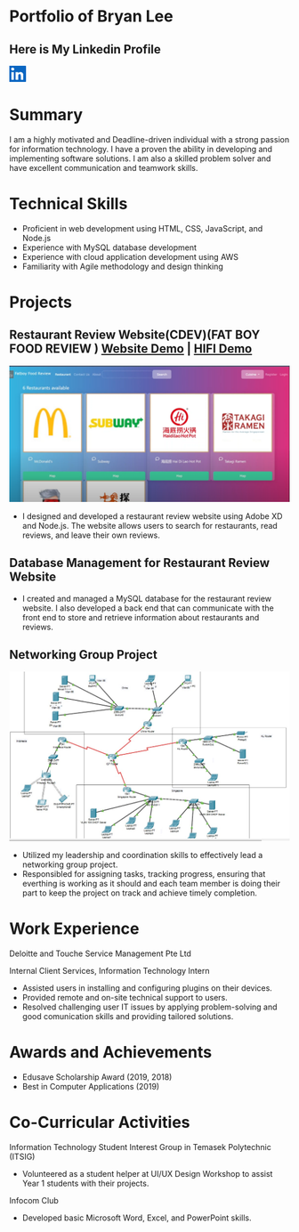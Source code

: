 # Portfolio of Bryan Lee

## Here is My Linkedin Profile

[![My linkedin profile](https://github.com/Terriyakiii/BryanPortfolio/blob/main/image/icon2.png)](https://www.linkedin.com/in/bryan-lee-204b611b3/)

# Summary

I am a highly motivated and Deadline-driven individual with a strong passion for information technology. I have a proven the ability in developing and implementing software solutions. I am also a skilled problem solver and have excellent communication and teamwork skills.

# Technical Skills

- Proficient in web development using HTML, CSS, JavaScript, and Node.js
- Experience with MySQL database development
- Experience with cloud application development using AWS
- Familiarity with Agile methodology and design thinking

# Projects

## Restaurant Review Website(CDEV)(FAT BOY FOOD REVIEW )  [Website Demo](https://youtu.be/XuUGy-IHJ4g) | [HIFI Demo](https://youtu.be/59xevt0Mcxc)

![alt text](https://github.com/Terriyakiii/BryanPortfolio/blob/main/image/Fat%20boy%20food%20review%20demo.png?raw=true)

- I designed and developed a restaurant review website using Adobe XD and Node.js. The website allows users to search for restaurants, read reviews, and leave their own reviews.

## Database Management for Restaurant Review Website

- I created and managed a MySQL database for the restaurant review website. I also developed a back end that can communicate with the front end to store and retrieve information about restaurants and reviews.



## Networking Group Project 

![alt text](https://github.com/Terriyakiii/BryanPortfolio/blob/main/image/Network%20Group%20project%20.jpg?raw=true)

- Utilized my leadership and coordination skills to effectively lead a networking group project.
- Responsibled for assigning tasks, tracking progress, ensuring that everthing is working as it should and each team member is doing their part to keep the project on track and achieve timely completion.

# Work Experience

Deloitte and Touche Service Management Pte Ltd 

Internal Client Services, Information Technology Intern

- Assisted users in installing and configuring plugins on their devices.
- Provided remote and on-site technical support to users.
- Resolved challenging user IT issues by applying problem-solving and good comunication skills and providing tailored solutions.

# Awards and Achievements

- Edusave Scholarship Award (2019, 2018)
- Best in Computer Applications (2019)

# Co-Curricular Activities

Information Technology Student Interest Group in Temasek Polytechnic (ITSIG)

- Volunteered as a student helper at UI/UX Design Workshop to assist Year 1 students with their projects.

Infocom Club

- Developed basic Microsoft Word, Excel, and PowerPoint skills.

